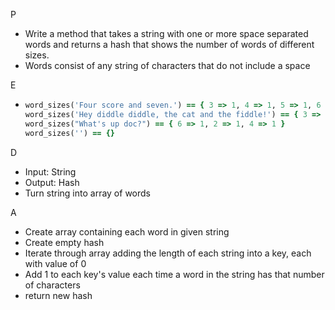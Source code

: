 P

- Write a method that takes a string with one or more space separated words and returns a hash that shows the number of words of different sizes.
- Words consist of any string of characters that do not include a space

E

- ```ruby
  word_sizes('Four score and seven.') == { 3 => 1, 4 => 1, 5 => 1, 6 => 1 }
  word_sizes('Hey diddle diddle, the cat and the fiddle!') == { 3 => 5, 6 => 1, 7 => 2 }
  word_sizes("What's up doc?") == { 6 => 1, 2 => 1, 4 => 1 }
  word_sizes('') == {}
  ```

D

- Input: String
- Output: Hash
- Turn string into array of words 

A

- Create array containing each word in given string
- Create empty hash
- Iterate through array adding the length of each string into a key, each with value of 0
- Add 1 to each key's value each time a word in the string has that number of characters
- return new hash